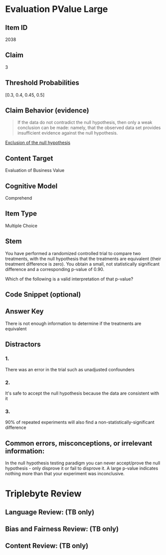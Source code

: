 # Evaluation PValue Large

## Item ID
2038

## Claim
3

## Threshold Probabilities
[0.3, 0.4, 0.45, 0.5]

## Claim Behavior (evidence)
> If the data do not contradict the null hypothesis, then only a weak conclusion can be made: namely, that the observed data set provides insufficient evidence against the null hypothesis. 

[Exclusion of the null hypothesis](https://en.wikipedia.org/wiki/Exclusion_of_the_null_hypothesis)

## Content Target
Evaluation of Business Value

## Cognitive Model
Comprehend

## Item Type
Multiple Choice

## Stem
You have performed a randomized controlled trial to compare two treatments, with the null hypothesis that the treatments are equivalent (their treatment difference is zero). You obtain a small, not statistically significant difference and a corresponding p-value of 0.90. 

Which of the following is a valid interpretation of that p-value?

## Code Snippet (optional)

## Answer Key
There is not enough information to determine if the treatments are equivalent

## Distractors
### 1.
There was an error in the trial such as unadjusted confounders

### 2.
It's safe to accept the null hypothesis because the data are consistent with it

### 3.
90% of repeated experiments will also find a non-statistically-significant difference

## Common errors, misconceptions, or irrelevant information:
In the null hypothesis testing paradigm you can never accept/prove the null hypothesis - only disprove it or fail to disprove it. A large p-value indicates nothing more than that your experiment was inconclusive. 

# Triplebyte Review

## Language Review: (TB only)

## Bias and Fairness Review: (TB only)

## Content Review: (TB only)
